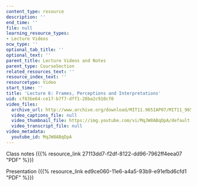 ```yaml
---
content_type: resource
description: ''
end_time: ''
file: null
learning_resource_types:
- Lecture Videos
ocw_type: ''
optional_tab_title: ''
optional_text: ''
parent_title: Lecture Videos and Notes
parent_type: CourseSection
related_resources_text: ''
resource_index_text: ''
resourcetype: Video
start_time: ''
title: 'Lecture 6: Frames, Perceptions and Interpretations'
uid: cf83be64-ce17-b7f7-dff1-28ba2c910cf0
video_files:
  archive_url: http://www.archive.org/download/MIT11.965IAP07/MIT11_965IAP07lec06_220k.mp4
  video_captions_file: null
  video_thumbnail_file: https://img.youtube.com/vi/MqJW8ABqDpA/default.jpg
  video_transcript_file: null
video_metadata:
  youtube_id: MqJW8ABqDpA
---
```


Class notes ({{% resource_link 27113dd7-f2df-8122-dd96-7962ff4eea07 "PDF" %}})

Presentation ({{% resource_link ed9ce060-11e6-a4a5-93b9-e91efbd6cfd1 "PDF" %}})



